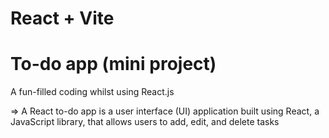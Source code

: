 # React + Vite

# To-do app (mini project)
A fun-filled coding whilst using React.js

=> A React to-do app is a user interface (UI) application built using React, a JavaScript library, that allows users to add, edit, and delete tasks
